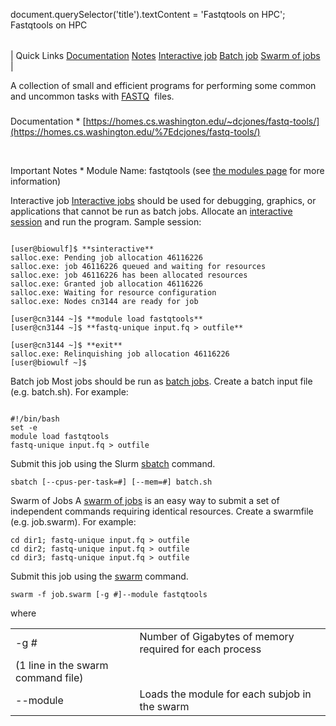 

document.querySelector('title').textContent = 'Fastqtools on HPC';
Fastqtools on HPC


|  |
| --- |
| 
Quick Links
[Documentation](#doc)
[Notes](#notes)
[Interactive job](#int) 
[Batch job](#sbatch) 
[Swarm of jobs](#swarm) 
 |

  A collection of small and efficient programs for performing some common and 
 uncommon tasks with [FASTQ](http://en.wikipedia.org/wiki/Fastq) 
 files.

 ### 


Documentation * [https://homes.cs.washington.edu/~dcjones/fastq-tools/](https://homes.cs.washington.edu/%7Edcjones/fastq-tools/)


 


Important Notes * Module Name: fastqtools (see [the 
 modules page](/apps/modules.html) for more information)





Interactive job
[Interactive jobs](/docs/userguide.html#int) should be used for debugging, graphics, or applications that cannot be run as batch jobs.
Allocate an [interactive session](/docs/userguide.html#int) and run the program. Sample session:



```

[user@biowulf]$ **sinteractive**
salloc.exe: Pending job allocation 46116226
salloc.exe: job 46116226 queued and waiting for resources
salloc.exe: job 46116226 has been allocated resources
salloc.exe: Granted job allocation 46116226
salloc.exe: Waiting for resource configuration
salloc.exe: Nodes cn3144 are ready for job

[user@cn3144 ~]$ **module load fastqtools**
[user@cn3144 ~]$ **fastq-unique input.fq > outfile**

[user@cn3144 ~]$ **exit**
salloc.exe: Relinquishing job allocation 46116226
[user@biowulf ~]$

```




Batch job
Most jobs should be run as [batch jobs](/docs/userguide.html#submit).
Create a batch input file (e.g. batch.sh). For example:

 
```

#!/bin/bash
set -e
module load fastqtools
fastq-unique input.fq > outfile
```

Submit this job using the Slurm [sbatch](/docs/userguide.html) command.



```
sbatch [--cpus-per-task=#] [--mem=#] batch.sh
```

Swarm of Jobs 
A [swarm of jobs](/apps/swarm.html) is an easy way to submit a set of independent commands requiring identical resources.
Create a swarmfile (e.g. job.swarm). For example:



```
cd dir1; fastq-unique input.fq > outfile
cd dir2; fastq-unique input.fq > outfile
cd dir3; fastq-unique input.fq > outfile
```

Submit this job using the [swarm](/apps/swarm.html) command.



```
swarm -f job.swarm [-g #]--module fastqtools
```

where
 

|  |  |
| --- | --- |
| -g *#*  | Number of Gigabytes of memory required for each process 
 (1 line in the swarm command file)  |
| --module  | Loads the module for each subjob in the swarm  |




